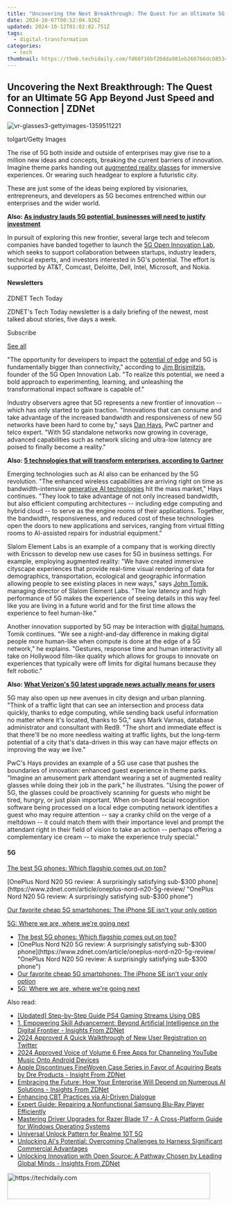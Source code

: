 ```yaml
---
title: "Uncovering the Next Breakthrough: The Quest for an Ultimate 5G App Beyond Just Speed and Connection | ZDNet"
date: 2024-10-07T00:52:04.926Z
updated: 2024-10-12T01:02:02.751Z
tags:
  - digital-transformation
categories:
  - tech
thumbnail: https://thmb.techidaily.com/fd60f16bf20dda981eb260766dc085349ba6360b3659bdf5766d705fbc85be65.jpg
---
```


## Uncovering the Next Breakthrough: The Quest for an Ultimate 5G App Beyond Just Speed and Connection | ZDNet

![vr-glasses3-gettyimages-1359511221](https://www.zdnet.com/a/img/resize/16c49d19fc6e788871b5e07df90f68711d37e84d/2023/09/28/e0071fe9-aadf-4cf6-b1e7-674074fa5683/vr-glasses3-gettyimages-1359511221.jpg?auto=webp&width=1280)

tolgart/Getty Images

The rise of 5G both inside and outside of enterprises may give rise to a million new ideas and concepts, breaking the current barriers of innovation. Imagine theme parks handing out [augmented reality glasses](https://www.zdnet.com/article/best-smart-glasses/) for immersive experiences. Or wearing such headgear to explore a futuristic city.

These are just some of the ideas being explored by visionaries, entrepreneurs, and developers as 5G becomes entrenched within our enterprises and the wider world. 

**Also: [As industry lauds 5G potential, businesses will need to justify investment](https://www.zdnet.com/article/as-industry-lauds-5g-potential-businesses-will-need-to-justify-investment/)**

In pursuit of exploring this new frontier, several large tech and telecom companies have banded together to launch the [5G Open Innovation Lab](https://5goilab.com/), which seeks to support collaboration between startups, industry leaders, technical experts, and investors interested in 5G's potential. The effort is supported by AT&T, Comcast, Deloitte, Dell, Intel, Microsoft, and Nokia.

#### Newsletters

ZDNET Tech Today

ZDNET's Tech Today newsletter is a daily briefing of the newest, most talked about stories, five days a week.

 Subscribe

[See all](https://www.zdnet.com/newsletters/)

 "The opportunity for developers to impact the [potential of edge](https://www.zdnet.com/article/ahead-of-ai-this-other-technology-wave-is-sweeping-in-fast/) and 5G is fundamentally bigger than connectivity," according to [Jim Brisimitzis](https://www.linkedin.com/in/jim-brisimitzis/), founder of the 5G Open Innovation Lab. "To realize this potential, we need a bold approach to experimenting, learning, and unleashing the transformational impact software is capable of."

Industry observers agree that 5G represents a new frontier of innovation -- which has only started to gain traction. "Innovations that can consume and take advantage of the increased bandwidth and responsiveness of new 5G networks have been hard to come by," says [Dan Hays](https://www.linkedin.com/in/dhays/), PwC partner and telco expert. "With 5G standalone networks now growing in coverage, advanced capabilities such as network slicing and ultra-low latency are poised to finally become a reality."

**Also: [5 technologies that will transform enterprises, according to Gartner](https://www.zdnet.com/article/5-technologies-that-will-transform-enterprises-according-to-gartner/)**

Emerging technologies such as AI also can be enhanced by the 5G revolution. "The enhanced wireless capabilities are arriving right on time as bandwidth-intensive [generative AI technologies](https://www.zdnet.com/article/what-is-generative-ai-and-why-is-it-so-popular-heres-everything-you-need-to-know/) hit the mass market," Hays continues. "They look to take advantage of not only increased bandwidth, but also efficient computing architectures -- including edge computing and hybrid cloud -- to serve as the engine rooms of their applications. Together, the bandwidth, responsiveness, and reduced cost of these technologies open the doors to new applications and services, ranging from virtual fitting rooms to AI-assisted repairs for industrial equipment." 

Slalom Element Labs is an example of a company that is working directly with Ericsson to develop new use cases for 5G in business settings. For example, employing augmented reality: "We have created immersive cityscape experiences that provide real-time visual rendering of data for demographics, transportation, ecological and geographic information allowing people to see existing places in new ways," says [John Tomik](https://www.linkedin.com/in/johntomik/), managing director of Slalom Element Labs. "The low latency and high performance of 5G makes the experience of seeing details in this way feel like you are living in a future world and for the first time allows the experience to feel human-like."

Another innovation supported by 5G may be interaction with [digital humans](https://www.zdnet.com/article/human-oversight-key-to-keeping-ai-honest/), Tomik continues. "We see a night-and-day difference in making digital people more human-like when compute is done at the edge of a 5G network," he explains. "Gestures, response time and human interactivity all take on Hollywood film-like quality which allows for groups to innovate on experiences that typically were off limits for digital humans because they felt robotic."

**Also: [What Verizon's 5G latest upgrade news actually means for users](https://www.zdnet.com/article/what-verizons-5g-latest-upgrade-news-actually-means-for-users/)**

5G may also open up new avenues in city design and urban planning. "Think of a traffic light that can see an intersection and process data quickly, thanks to edge computing, while sending back useful information no matter where it's located, thanks to 5G," says Mark Varnas, database administrator and consultant with Red9\. "The short and immediate effect is that there'll be no more needless waiting at traffic lights, but the long-term potential of a city that's data-driven in this way can have major effects on improving the way we live."

PwC's Hays provides an example of a 5G use case that pushes the boundaries of innovation: enhanced guest experience in theme parks. "Imagine an amusement park attendant wearing a set of augmented reality glasses while doing their job in the park," he illustrates. "Using the power of 5G, the glasses could be proactively scanning for guests who might be tired, hungry, or just plain important. When on-board facial recognition software being processed on a local edge computing network identifies a guest who may require attention -- say a cranky child on the verge of a meltdown -- it could match them with their importance level and prompt the attendant right in their field of vision to take an action -- perhaps offering a complementary ice cream -- to make the experience truly special."

#### 5G

[The best 5G phones: Which flagship comes out on top?](https://www.zdnet.com/article/best-5g-phone/ "The best 5G phones: Which flagship comes out on top?")

[OnePlus Nord N20 5G review: A surprisingly satisfying sub-$300 phone](https://www.zdnet.com/article/oneplus-nord-n20-5g-review/ "OnePlus Nord N20 5G review: A surprisingly satisfying sub-$300 phone")

[Our favorite cheap 5G smartphones: The iPhone SE isn't your only option](https://www.zdnet.com/article/best-cheap-5g-phone/ "Our favorite cheap 5G smartphones: The iPhone SE isn't your only option")

[5G: Where we are, where we're going next](https://www.zdnet.com/article/5g-where-we-are-where-were-going-next/ "5G: Where we are, where we're going next")

* [The best 5G phones: Which flagship comes out on top?](https://www.zdnet.com/article/best-5g-phone/ "The best 5G phones: Which flagship comes out on top?")
* [OnePlus Nord N20 5G review: A surprisingly satisfying sub-$300 phone](https://www.zdnet.com/article/oneplus-nord-n20-5g-review/ "OnePlus Nord N20 5G review: A surprisingly satisfying sub-$300 phone")
* [Our favorite cheap 5G smartphones: The iPhone SE isn't your only option](https://www.zdnet.com/article/best-cheap-5g-phone/ "Our favorite cheap 5G smartphones: The iPhone SE isn't your only option")
* [5G: Where we are, where we're going next](https://www.zdnet.com/article/5g-where-we-are-where-were-going-next/ "5G: Where we are, where we're going next")

<ins class="adsbygoogle"
     style="display:block"
     data-ad-format="autorelaxed"
     data-ad-client="ca-pub-7571918770474297"
     data-ad-slot="1223367746"></ins>

<ins class="adsbygoogle"
     style="display:block"
     data-ad-client="ca-pub-7571918770474297"
     data-ad-slot="8358498916"
     data-ad-format="auto"
     data-full-width-responsive="true"></ins>

<span class="atpl-alsoreadstyle">Also read:</span>
<div><ul>
<li><a href="https://screen-sharing-recording.techidaily.com/updated-step-by-step-guide-ps4-gaming-streams-using-obs/"><u>[Updated] Step-by-Step Guide PS4 Gaming Streams Using OBS</u></a></li>
<li><a href="https://app-tips.techidaily.com/1-empowering-skill-advancement-beyond-artificial-intelligence-on-the-digital-frontier-insights-from-zdnet/"><u>1. Empowering Skill Advancement: Beyond Artificial Intelligence on the Digital Frontier - Insights From ZDNet</u></a></li>
<li><a href="https://twitter-videos.techidaily.com/2024-approved-a-quick-walkthrough-of-new-user-registration-on-twitter/"><u>2024 Approved A Quick Walkthrough of New User Registration on Twitter</u></a></li>
<li><a href="https://facebook-record-videos.techidaily.com/2024-approved-voice-of-volume-6-free-apps-for-channeling-youtube-music-onto-android-devices/"><u>2024 Approved Voice of Volume 6 Free Apps for Channeling YouTube Music Onto Android Devices</u></a></li>
<li><a href="https://tech-renaissance.techidaily.com/apple-discontinues-finewoven-case-series-in-favor-of-acquiring-beats-by-dre-products-insight-from-zdnet/"><u>Apple Discontinues FineWoven Case Series in Favor of Acquiring Beats by Dre Products - Insight From ZDNet</u></a></li>
<li><a href="https://app-tips.techidaily.com/embracing-the-future-how-your-enterprise-will-depend-on-numerous-ai-solutions-insights-from-zdnet/"><u>Embracing the Future: How Your Enterprise Will Depend on Numerous AI Solutions - Insights From ZDNet</u></a></li>
<li><a href="https://tech-hub.techidaily.com/enhancing-cbt-practices-via-ai-driven-dialogue/"><u>Enhancing CBT Practices via AI-Driven Dialogue</u></a></li>
<li><a href="https://driver-download.techidaily.com/expert-guide-repairing-a-nonfunctional-samsung-blu-ray-player-efficiently/"><u>Expert Guide: Repairing a Nonfunctional Samsung Blu-Ray Player Efficiently</u></a></li>
<li><a href="https://win-dash.techidaily.com/mastering-driver-upgrades-for-razer-blade-17-a-cross-platform-guide-for-windows-operating-systems/"><u>Mastering Driver Upgrades for Razer Blade 17 - A Cross-Platform Guide for Windows Operating Systems</u></a></li>
<li><a href="https://easy-unlock-android.techidaily.com/universal-unlock-pattern-for-realme-10t-5g-by-drfone-android/"><u>Universal Unlock Pattern for Realme 10T 5G</u></a></li>
<li><a href="https://app-tips.techidaily.com/unlocking-ais-potential-overcoming-challenges-to-harness-significant-commercial-advantages/"><u>Unlocking AI's Potential: Overcoming Challenges to Harness Significant Commercial Advantages</u></a></li>
<li><a href="https://app-tips.techidaily.com/unlocking-innovation-with-open-source-a-pathway-chosen-by-leading-global-minds-insights-from-zdnet/"><u>Unlocking Innovation with Open Source: A Pathway Chosen by Leading Global Minds - Insights From ZDNet</u></a></li>
</ul></div>

<!-- affiliate ads begin -->
<a href="https://aligracehair.sjv.io/c/5597632/2135404/19272" target="_top" id="2135404">
  <img src="//a.impactradius-go.com/display-ad/19272-2135404" border="0" alt="https://techidaily.com" width="468" height="60"/>
</a>
<img height="0" width="0" src="https://aligracehair.sjv.io/i/5597632/2135404/19272" style="position:absolute;visibility:hidden;" border="0" />
<!-- affiliate ads end -->

